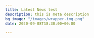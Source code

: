 ```yaml
---
title: Latest News test
description: this is meta description
bg_image: "/images/wrapper-img.png"
date: 2020-09-08T18:30:00+00:00

---
```

